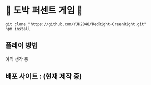  # 🌺 도박 퍼센트 게임 🌺

` git clone "https://github.com/YJH2848/RedRight-GreenRight.git" ` <br />
` npm install `

## 플레이 방법  
아직 생각 중

## 배포 사이트 : (현재 제작 중)

